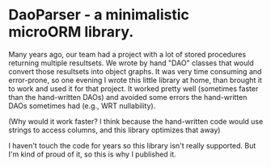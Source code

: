 # DaoParser - a minimalistic microORM library.

Many years ago, our team had a project with a lot of stored procedures returning multiple resultsets.
We wrote by hand "DAO" classes that would convert those resultsets into object graphs.
It was very time consuming and error-prone, so one evening I wrote this little library at home,
than brought it to work and used it for that project. It worked pretty well (sometimes faster than the hand-written DAOs)
and avoided some errors the hand-written DAOs sometimes had (e.g., WRT nullability).

(Why would it work faster? I think because the hand-written code would use strings to access columns, and this library optimizes that away)

I haven't touch the code for years so this library isn't really supported. But I'm kind of proud of it, so this is why I published it.